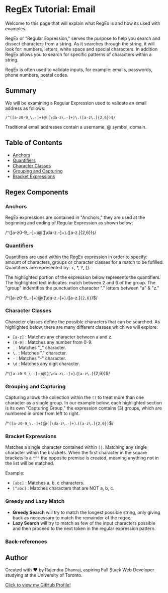 # RegEx Tutorial: Email

Welcome to this page that will explain what RegEx is and how its used with examples. 

RegEx or "Regular Expression," serves the purpose to help you search and dissect characters from a string. As it searches through the string, it will look for: numbers, letters, white space and special characters. In addition RegEx allows you to search for specific patterns of characters within a string.

RegEx is often used to validate inputs, for example: emails, passwords, phone numbers, postal codes.

## Summary

We will be examining a Regular Expression used to validate an email address as follows:

`/^([a-z0-9_\.-]+)@([\da-z\.-]+)\.([a-z\.]{2,6})$/`

Traditional email addresses contain a username, @ symbol, domain. 

## Table of Contents

- [Anchors](#anchors)
- [Quantifiers](#quantifiers)
- [Character Classes](#character-classes)
- [Grouping and Capturing](#grouping-and-capturing)
- [Bracket Expressions](#bracket-expressions)

## Regex Components

### Anchors

RegEx expressions are contained in "Anchors," they are used at the beginning and ending of Regular Expression as shown below:

/`^`([a-z0-9_\.-]+)@([\da-z\.-]+)\.([a-z\.]{2,6})`$`/

### Quantifiers

Quantifiers are used within the RegEx expression in order to specify: amount of characters, groups or character classes for a match to be fufilled. Quantifiers are represented by: +, *, ?, {}.

The highlighted portion of the expression below represents the quantifiers. The highlighted text indicates: match between 2 and 6 of the group. The "group" indentifies the punctuation character "." letters between "a" & "z."

/^([a-z0-9_\.-]+)@([\da-z\.-]+)\.([a-z\.]`{2,6}`)$/

### Character Classes

Character classes define the possible characters that can be searched. As highlighted below, there are many different classes which we will explore:

* `[a-z]` : Matches any character between a and z.
* `[0-9]` : Matches any number from 0-9.
* `_` : Matches "_" character.
* `\.` : Matches "." character.
* `-` : Matches "-" character.
* `\d` : Matches any digit character.

/^(`[a-z0-9_\.-]`+)@(`[\da-z\.-]`+)\.(`[a-z\.]`{2,6})$/

### Grouping and Capturing

Capturing allows the collection within the `()` to treat more than one character as a single group. In our example below, each highlighted section is its own "Capturing Group," the expression contains (3) groups, which are numbered in order from left to right.

/^`([a-z0-9_\.-]+)`@`([\da-z\.-]+)`\.`([a-z\.]{2,6})`$/

### Bracket Expressions

Matches a single character contained within `[]`. Matching any single character within the brackets. When the first character in the square brackets is a `"^"` the opposite premise is created, meaning anything not in the list will be matched. 

Example:

* `[abc]` : Matches a, b, c characters.
* `[^abc]` : Matches characters that are NOT a, b, c.
 
### Greedy and Lazy Match 

* **Greedy Search** will try to match the longest possible string, only giving back as neccessary to match the remainder of the regex.
* **Lazy Search** will try to match as few of the input characters possible and then proceed to the next token in the regular expression pattern.

### Back-references

## Author

Created with ❤️ by Rajendra Dhanraj, aspiring Full Stack Web Developer studying at the University of Toronto.

[Click to view my GitHub Profile!](https://github.com/Rajendra-Dhanraj)

